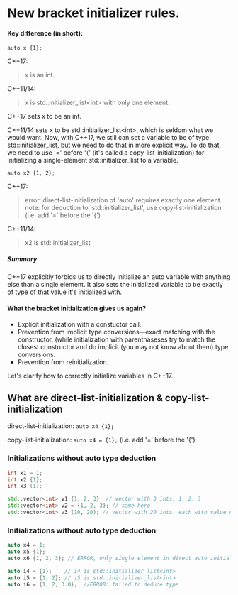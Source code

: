 # New bracket initializer rules.

#### Key difference (in short):
`auto x {1};`

C++17: 
> x is an int.

C++11/14: 
> x is std::initializer_list\<int\> with only one element.

C++17 sets x to be an int.

C++11/14 sets x to be std::initializer_list\<int\>, which is seldom what we would want. Now, with C++17, we still can set a variable to be of type std::initializer_list<int>, but we need to do that in more explicit way. To do that, we need to use '=' before '{' (it's called a copy-list-initialization) for initializing a single-element std::initializer_list<int> to a variable.

`auto x2 {1, 2};`

C++17: 
> error: direct-list-initialization of 'auto' requires exactly one element.
> note: for deduction to 'std::initializer_list', use copy-list-initialization (i.e. add '=' before the '{')


C++11/14:
> x2 is std::initializer_list<int>

##### Summary
C++17 explicitly forbids us to directly initialize an auto variable with anything else than a single element. It also sets the initialized variable to be exactly of type of that value it's initialized with.


#### What the bracket initialization gives us again?

* Explicit initialization with a constuctor call.
* Prevention from implicit type conversions—exact matching with the constructor. (while initialization with parenthaseses try to match the closest constructor and do implicit (you may not know about them) type conversions.
* Prevention from reinitialization.

Let's clarify how to correctly initialize variables in C++17.

## What are direct-list-initialization & copy-list-initialization
direct-list-initialization: `auto x4 {1};`

copy-list-initialization: `auto x4 = {1};` (i.e. add '=' before the '{')


### Initializations without auto type deduction
```C++
int x1 = 1;
int x2 {1};
int x3 (1);

std::vector<int> v1 {1, 2, 3}; // vector with 3 ints: 1, 2, 3
std::vector<int> v2 = {1, 2, 3}; // same here
std::vector<int> v3 (10, 20); // vector with 20 ints: each with value of 20
```

### Initializations without auto type deduction
```C++
auto x4 = 1;
auto x5 {1};
auto x6 {1, 2, 3}; // ERROR, only single element in direct auto initialization allowed! (this is new)

auto i4 = {1};    // i4 is std::initializer_list<int>
auto i5 = {1, 2}; // i5 is std::initializer_list<int>
auto i6 = {1, 2, 3.0};  //ERROR: failed to deduce type
